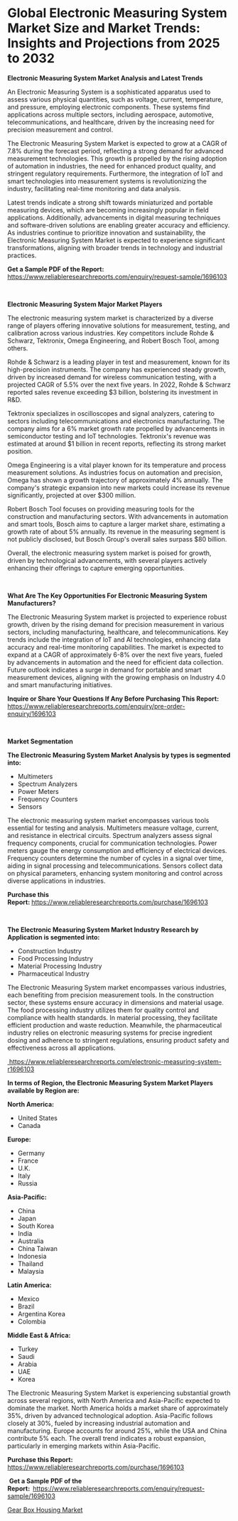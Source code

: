 <p><h1>Global Electronic Measuring System Market Size and Market Trends: Insights and Projections from 2025 to 2032</h1></p><p><strong>Electronic Measuring System Market Analysis and Latest Trends</strong></p>
<p><p>An Electronic Measuring System is a sophisticated apparatus used to assess various physical quantities, such as voltage, current, temperature, and pressure, employing electronic components. These systems find applications across multiple sectors, including aerospace, automotive, telecommunications, and healthcare, driven by the increasing need for precision measurement and control.</p><p>The Electronic Measuring System Market is expected to grow at a CAGR of 7.8% during the forecast period, reflecting a strong demand for advanced measurement technologies. This growth is propelled by the rising adoption of automation in industries, the need for enhanced product quality, and stringent regulatory requirements. Furthermore, the integration of IoT and smart technologies into measurement systems is revolutionizing the industry, facilitating real-time monitoring and data analysis.</p><p>Latest trends indicate a strong shift towards miniaturized and portable measuring devices, which are becoming increasingly popular in field applications. Additionally, advancements in digital measuring techniques and software-driven solutions are enabling greater accuracy and efficiency. As industries continue to prioritize innovation and sustainability, the Electronic Measuring System Market is expected to experience significant transformations, aligning with broader trends in technology and industrial practices.</p></p>
<p><strong>Get a Sample PDF of the Report:&nbsp;</strong> <a href="https://www.reliableresearchreports.com/enquiry/request-sample/1696103?utm_campaign=2098&utm_medium=2&utm_source=Github&utm_content=ia&utm_term=16022025&utm_id=electronic-measuring-system">https://www.reliableresearchreports.com/enquiry/request-sample/1696103</a></p>
<p>&nbsp;</p>
<p><strong>Electronic Measuring System Major Market Players</strong></p>
<p><p>The electronic measuring system market is characterized by a diverse range of players offering innovative solutions for measurement, testing, and calibration across various industries. Key competitors include Rohde & Schwarz, Tektronix, Omega Engineering, and Robert Bosch Tool, among others.</p><p>Rohde & Schwarz is a leading player in test and measurement, known for its high-precision instruments. The company has experienced steady growth, driven by increased demand for wireless communication testing, with a projected CAGR of 5.5% over the next five years. In 2022, Rohde & Schwarz reported sales revenue exceeding $3 billion, bolstering its investment in R&D.</p><p>Tektronix specializes in oscilloscopes and signal analyzers, catering to sectors including telecommunications and electronics manufacturing. The company aims for a 6% market growth rate propelled by advancements in semiconductor testing and IoT technologies. Tektronix's revenue was estimated at around $1 billion in recent reports, reflecting its strong market position.</p><p>Omega Engineering is a vital player known for its temperature and process measurement solutions. As industries focus on automation and precision, Omega has shown a growth trajectory of approximately 4% annually. The company's strategic expansion into new markets could increase its revenue significantly, projected at over $300 million.</p><p>Robert Bosch Tool focuses on providing measuring tools for the construction and manufacturing sectors. With advancements in automation and smart tools, Bosch aims to capture a larger market share, estimating a growth rate of about 5% annually. Its revenue in the measuring segment is not publicly disclosed, but Bosch Group's overall sales surpass $80 billion.</p><p>Overall, the electronic measuring system market is poised for growth, driven by technological advancements, with several players actively enhancing their offerings to capture emerging opportunities.</p></p>
<p>&nbsp;</p>
<p><strong>What Are The Key Opportunities For Electronic Measuring System Manufacturers?</strong></p>
<p><p>The Electronic Measuring System market is projected to experience robust growth, driven by the rising demand for precision measurement in various sectors, including manufacturing, healthcare, and telecommunications. Key trends include the integration of IoT and AI technologies, enhancing data accuracy and real-time monitoring capabilities. The market is expected to expand at a CAGR of approximately 6-8% over the next five years, fueled by advancements in automation and the need for efficient data collection. Future outlook indicates a surge in demand for portable and smart measurement devices, aligning with the growing emphasis on Industry 4.0 and smart manufacturing initiatives.</p></p>
<p><strong>Inquire or Share Your Questions If Any Before Purchasing This Report:</strong> <a href="https://www.reliableresearchreports.com/enquiry/pre-order-enquiry/1696103?utm_campaign=2098&utm_medium=2&utm_source=Github&utm_content=ia&utm_term=16022025&utm_id=electronic-measuring-system">https://www.reliableresearchreports.com/enquiry/pre-order-enquiry/1696103</a></p>
<p>&nbsp;</p>
<p><strong>Market Segmentation</strong></p>
<p><strong>The Electronic Measuring System Market Analysis by types is segmented into:</strong></p>
<p><ul><li>Multimeters</li><li>Spectrum Analyzers</li><li>Power Meters</li><li>Frequency Counters</li><li>Sensors</li></ul></p>
<p><p>The electronic measuring system market encompasses various tools essential for testing and analysis. Multimeters measure voltage, current, and resistance in electrical circuits. Spectrum analyzers assess signal frequency components, crucial for communication technologies. Power meters gauge the energy consumption and efficiency of electrical devices. Frequency counters determine the number of cycles in a signal over time, aiding in signal processing and telecommunications. Sensors collect data on physical parameters, enhancing system monitoring and control across diverse applications in industries.</p></p>
<p><strong>Purchase this Report:&nbsp;</strong><a href="https://www.reliableresearchreports.com/purchase/1696103?utm_campaign=2098&utm_medium=2&utm_source=Github&utm_content=ia&utm_term=16022025&utm_id=electronic-measuring-system">https://www.reliableresearchreports.com/purchase/1696103</a></p>
<p>&nbsp;</p>
<p><strong>The Electronic Measuring System Market Industry Research by Application is segmented into:</strong></p>
<p><ul><li>Construction Industry</li><li>Food Processing Industry</li><li>Material Processing Industry</li><li>Pharmaceutical Industry</li></ul></p>
<p><p>The Electronic Measuring System market encompasses various industries, each benefiting from precision measurement tools. In the construction sector, these systems ensure accuracy in dimensions and material usage. The food processing industry utilizes them for quality control and compliance with health standards. In material processing, they facilitate efficient production and waste reduction. Meanwhile, the pharmaceutical industry relies on electronic measuring systems for precise ingredient dosing and adherence to stringent regulations, ensuring product safety and effectiveness across all applications.</p></p>
<p><a href="https://www.reliableresearchreports.com/electronic-measuring-system-r1696103?utm_campaign=2098&utm_medium=2&utm_source=Github&utm_content=ia&utm_term=16022025&utm_id=electronic-measuring-system">&nbsp;https://www.reliableresearchreports.com/electronic-measuring-system-r1696103</a></p>
<p><strong>In terms of Region, the Electronic Measuring System Market Players available by Region are:</strong></p>
<p>
    <p> <strong> North America: </strong>
        <ul>
            <li>United States</li>
            <li>Canada</li>
        </ul>
        </p> 
    <p> <strong> Europe: </strong>
        <ul>
            <li>Germany</li>
            <li>France</li>
            <li>U.K.</li>
            <li>Italy</li>
            <li>Russia</li>
        </ul>
        </p> 
    <p> <strong> Asia-Pacific: </strong>
        <ul>
            <li>China</li>
            <li>Japan</li>
            <li>South Korea</li>
            <li>India</li>
            <li>Australia</li>
            <li>China Taiwan</li>
            <li>Indonesia</li>
            <li>Thailand</li>
            <li>Malaysia</li>
        </ul>
        </p> 
    <p> <strong> Latin America: </strong>
        <ul>
            <li>Mexico</li>
            <li>Brazil</li>
            <li>Argentina Korea</li>
            <li>Colombia</li>
        </ul>
        </p> 
    <p> <strong> Middle East & Africa: </strong>
        <ul>
            <li>Turkey</li>
            <li>Saudi</li>
            <li>Arabia</li>
            <li>UAE</li>
            <li>Korea</li>
        </ul>
    </p>
    </p>
<p><p>The Electronic Measuring System Market is experiencing substantial growth across several regions, with North America and Asia-Pacific expected to dominate the market. North America holds a market share of approximately 35%, driven by advanced technological adoption. Asia-Pacific follows closely at 30%, fueled by increasing industrial automation and manufacturing. Europe accounts for around 25%, while the USA and China contribute 5% each. The overall trend indicates a robust expansion, particularly in emerging markets within Asia-Pacific.</p></p>
<p><strong>Purchase this Report: </strong><a href="https://www.reliableresearchreports.com/purchase/1696103?utm_campaign=2098&utm_medium=2&utm_source=Github&utm_content=ia&utm_term=16022025&utm_id=electronic-measuring-system">https://www.reliableresearchreports.com/purchase/1696103</a></p>
<p>&nbsp;<strong>Get a Sample PDF of the Report:&nbsp;&nbsp;</strong><a href="https://www.reliableresearchreports.com/enquiry/request-sample/1696103?utm_campaign=2098&utm_medium=2&utm_source=Github&utm_content=ia&utm_term=16022025&utm_id=electronic-measuring-system">https://www.reliableresearchreports.com/enquiry/request-sample/1696103</a></p>
<p><strong></strong></p>
<p><p><a href="https://github.com/AshrafKhan865/Market-Research-Report-List-1/blob/main/gear-box-housing-market.md?utm_campaign=2098&utm_medium=2&utm_source=Github&utm_content=ia&utm_term=16022025&utm_id=electronic-measuring-system">Gear Box Housing Market</a></p></p>